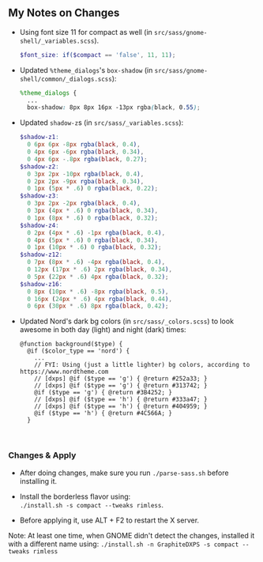 ## My Notes on Changes

- Using font size 11 for compact as well (in `src/sass/gnome-shell/_variables.scss`).
  ```scss
  $font_size: if($compact == 'false', 11, 11);
  ```

- Updated `%theme_dialogs`'s `box-shadow` (in `src/sass/gnome-shell/common/_dialogs.scss`):
  ```scss
  %theme_dialogs {
    ...
    box-shadow: 8px 8px 16px -13px rgba(black, 0.55);
  ```
  
- Updated `shadow-z`s (in `src/sass/_variables.scss`):
  ```scss
  $shadow-z1:
    0 6px 6px -8px rgba(black, 0.4),
    0 4px 6px -6px rgba(black, 0.34),
    0 4px 6px -.8px rgba(black, 0.27);
  $shadow-z2:
    0 3px 2px -10px rgba(black, 0.4),
    0 2px 2px -9px rgba(black, 0.34),
    0 1px (5px * .6) 0 rgba(black, 0.22);
  $shadow-z3:
    0 3px 2px -2px rgba(black, 0.4),
    0 3px (4px * .6) 0 rgba(black, 0.34),
    0 1px (8px * .6) 0 rgba(black, 0.32);
  $shadow-z4:
    0 2px (4px * .6) -1px rgba(black, 0.4),
    0 4px (5px * .6) 0 rgba(black, 0.34),
    0 1px (10px * .6) 0 rgba(black, 0.32);
  $shadow-z12:
    0 7px (8px * .6) -4px rgba(black, 0.4),
    0 12px (17px * .6) 2px rgba(black, 0.34),
    0 5px (22px * .6) 4px rgba(black, 0.32);
  $shadow-z16:
    0 8px (10px * .6) -8px rgba(black, 0.5),
    0 16px (24px * .6) 4px rgba(black, 0.44),
    0 6px (30px * .6) 8px rgba(black, 0.42);
  ```
- Updated Nord's dark bg colors (in `src/sass/_colors.scss`) to look awesome in both day (light) and night (dark) times:
  ```
  @function background($type) {
    @if ($color_type == 'nord') {
      ...
      // FYI: Using (just a little lighter) bg colors, according to https://www.nordtheme.com
      // [dxps] @if ($type == 'g') { @return #252a33; }
      // [dxps] @if ($type == 'g') { @return #313742; }
      @if ($type == 'g') { @return #3B4252; }
      // [dxps] @if ($type == 'h') { @return #333a47; }
      // [dxps] @if ($type == 'h') { @return #404959; }
      @if ($type == 'h') { @return #4C566A; }
    }
  ```

<br/>

### Changes & Apply

- After doing changes, make sure you run `./parse-sass.sh` before installing it.<br/>

- Install the borderless flavor using:<br/>
  `./install.sh -s compact --tweaks rimless`.

- Before applying it, use ALT + F2 to restart the X server.

Note: At least one time, when GNOME didn't detect the changes, installed it with a different name using:
`./install.sh -n GraphiteDXPS -s compact --tweaks rimless`

<br/>
